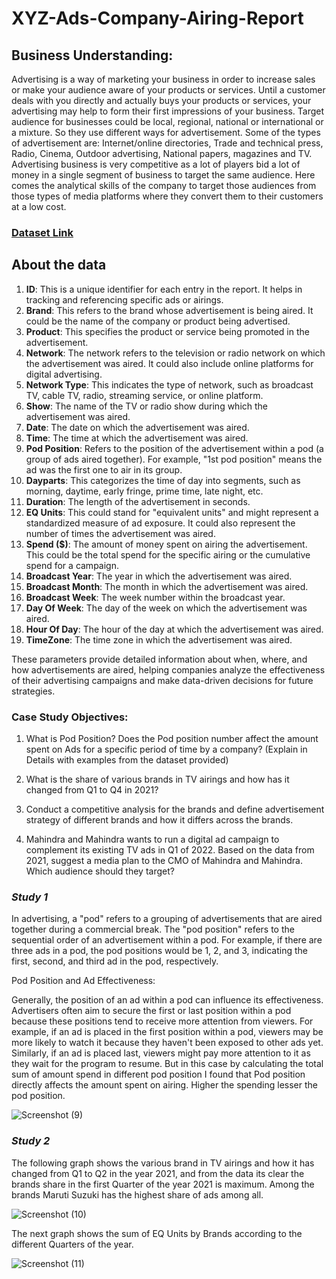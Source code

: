 # XYZ-Ads-Company-Airing-Report
## Business Understanding:
Advertising is a way of marketing your business in order to increase sales or make your audience aware of your products or services. Until a customer deals with you directly and actually buys your products or services, your advertising may help to form their first impressions of your business. Target audience for businesses could be local, regional, national or international or a mixture. So they use different ways for advertisement. Some of the types of advertisement are: Internet/online directories, Trade and technical press, Radio, Cinema, Outdoor advertising, National papers, magazines and TV. Advertising business is very competitive as a lot of players bid a lot of money in a single segment of business to target the same audience. Here comes the analytical skills of the company to target those audiences from those types of media platforms where they convert them to their customers at a low cost.
### [Dataset Link](https://docs.google.com/spreadsheets/d/16x970JtJIFsuBNRtKADdY8f8JnIHbnj9/edit?usp=drive_link&ouid=108163419555924228602&rtpof=true&sd=true)
## About the data
1. **ID**: This is a unique identifier for each entry in the report. It helps in tracking and referencing specific ads or airings.
2. **Brand**: This refers to the brand whose advertisement is being aired. It could be the name of the company or product being advertised.
3. **Product**: This specifies the product or service being promoted in the advertisement.
4. **Network**: The network refers to the television or radio network on which the advertisement was aired. It could also include online platforms for digital advertising.
5. **Network Type**: This indicates the type of network, such as broadcast TV, cable TV, radio, streaming service, or online platform.
6. **Show**: The name of the TV or radio show during which the advertisement was aired.
7. **Date**: The date on which the advertisement was aired.
8. **Time**: The time at which the advertisement was aired.
9. **Pod Position**: Refers to the position of the advertisement within a pod (a group of ads aired together). For example, "1st pod position" means the ad was the first one to air in its group.
10. **Dayparts**: This categorizes the time of day into segments, such as morning, daytime, early fringe, prime time, late night, etc.
11. **Duration**: The length of the advertisement in seconds.
12. **EQ Units**: This could stand for "equivalent units" and might represent a standardized measure of ad exposure. It could also represent the number of times the advertisement was aired.
13. **Spend ($)**: The amount of money spent on airing the advertisement. This could be the total spend for the specific airing or the cumulative spend for a campaign.
14. **Broadcast Year**: The year in which the advertisement was aired.
15. **Broadcast Month**: The month in which the advertisement was aired.
16. **Broadcast Week**: The week number within the broadcast year.
17. **Day Of Week**: The day of the week on which the advertisement was aired.
18. **Hour Of Day**: The hour of the day at which the advertisement was aired.
19. **TimeZone**: The time zone in which the advertisement was aired.
    
These parameters provide detailed information about when, where, and how advertisements are aired, helping companies analyze the effectiveness of their advertising campaigns and make data-driven decisions for future strategies.
### Case Study Objectives:
1. What is Pod Position? Does the Pod position number affect the amount spent on Ads for a specific period of time by a company? (Explain in Details with examples from the dataset provided)

2. What is the share of various brands in TV airings and how has it changed from Q1 to Q4 in 2021?

3. Conduct a competitive analysis for the brands and define advertisement strategy of different brands and how it differs across the brands.

4. Mahindra and Mahindra wants to run a digital ad campaign to complement its existing TV ads in Q1 of 2022. Based on the data from 2021, suggest a media plan to the CMO of Mahindra and Mahindra. Which audience should they target?

### _Study 1_
In advertising, a "pod" refers to a grouping of advertisements that are aired together during a commercial break. The "pod position" refers to the sequential order of an advertisement within a pod. For example, if there are three ads in a pod, the pod positions would be 1, 2, and 3, indicating the first, second, and third ad in the pod, respectively.

Pod Position and Ad Effectiveness:

Generally, the position of an ad within a pod can influence its effectiveness. Advertisers often aim to secure the first or last position within a pod because these positions tend to receive more attention from viewers.
For example, if an ad is placed in the first position within a pod, viewers may be more likely to watch it because they haven't been exposed to other ads yet. Similarly, if an ad is placed last, viewers might pay more attention to it as they wait for the program to resume.
But in this case by calculating the total sum of amount spend in different pod position I found that Pod position directly affects the amount spent on airing. Higher the spending lesser the pod position.

![Screenshot (9)](https://github.com/BRUTALXBONG/XYZ-Ads-Company-Airing-Report/assets/125906962/d018dd6e-5a33-4f03-aba8-7673c6f4fb3b)

### _Study 2_
The following graph shows the various brand in TV airings and how it has changed from Q1 to Q2 in the year 2021, and from the data its clear the brands share in the first Quarter of the year 2021 is maximum. Among the brands Maruti Suzuki has the highest share of ads among all.

![Screenshot (10)](https://github.com/BRUTALXBONG/XYZ-Ads-Company-Airing-Report/assets/125906962/06660775-b879-42e4-94a0-e4a72935f9c3)

The next graph shows the sum of EQ Units by Brands according to the different Quarters of the year.

![Screenshot (11)](https://github.com/BRUTALXBONG/XYZ-Ads-Company-Airing-Report/assets/125906962/f0bdfe04-ef15-4898-9b7a-aca77ad99bed)
